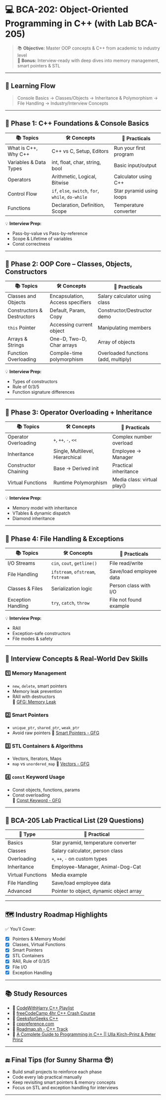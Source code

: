 # 💻 BCA-202: Object-Oriented Programming in C++ (with Lab BCA-205)

> 📚 **Objective:** Master OOP concepts & C++ from academic to industry level  
> 🎯 **Bonus:** Interview-ready with deep dives into memory management, smart pointers & STL

---

## 🧭 Learning Flow

> Console Basics → Classes/Objects → Inheritance & Polymorphism → File Handling → Industry/Interview Concepts

---

## 🔰 Phase 1: C++ Foundations & Console Basics

| 📚 Topics | 🛠 Concepts | 🧪 Practicals |
|----------|------------|---------------|
| What is C++, Why C++ | C++ vs C, Setup, Editors | Run your first program |
| Variables & Data Types | int, float, char, string, bool | Basic input/output |
| Operators | Arithmetic, Logical, Bitwise | Calculator using C++ |
| Control Flow | `if`, `else`, `switch`, `for`, `while`, `do-while` | Star pyramid using loops |
| Functions | Declaration, Definition, Scope | Temperature converter |

💡 **Interview Prep:**  
- Pass-by-value vs Pass-by-reference  
- Scope & Lifetime of variables  
- Const correctness

---

## 🧱 Phase 2: OOP Core – Classes, Objects, Constructors

| 📚 Topics | 🛠 Concepts | 🧪 Practicals |
|----------|------------|---------------|
| Classes and Objects | Encapsulation, Access specifiers | Salary calculator using class |
| Constructors & Destructors | Default, Param, Copy | Constructor/Destructor demo |
| `this` Pointer | Accessing current object | Manipulating members |
| Arrays & Strings | One-D, Two-D, Char arrays | Array of objects |
| Function Overloading | Compile-time polymorphism | Overloaded functions (add, multiply) |

💡 **Interview Prep:**  
- Types of constructors  
- Rule of 0/3/5  
- Function signature differences

---

## 🔄 Phase 3: Operator Overloading + Inheritance

| 📚 Topics | 🛠 Concepts | 🧪 Practicals |
|----------|------------|---------------|
| Operator Overloading | `+`, `++`, `-`, `<<` | Complex number overload |
| Inheritance | Single, Multilevel, Hierarchical | Employee → Manager |
| Constructor Chaining | Base → Derived init | Practical inheritance |
| Virtual Functions | Runtime Polymorphism | Media class: virtual play() |

💡 **Interview Prep:**  
- Memory model with inheritance  
- VTables & dynamic dispatch  
- Diamond inheritance

---

## 📂 Phase 4: File Handling & Exceptions

| 📚 Topics | 🛠 Concepts | 🧪 Practicals |
|----------|------------|---------------|
| I/O Streams | `cin`, `cout`, `getline()` | File read/write |
| File Handling | `ifstream`, `ofstream`, `fstream` | Save/load employee data |
| Classes & Files | Serialization logic | Person class with I/O |
| Exception Handling | `try`, `catch`, `throw` | File not found example |

💡 **Interview Prep:**  
- RAII  
- Exception-safe constructors  
- File modes & safety

---

## 🧠 Interview Concepts & Real-World Dev Skills

### 1️⃣ Memory Management
- `new`, `delete`, smart pointers
- Memory leak prevention
- RAII with destructors  
📘 [GFG: Memory Leak](https://www.geeksforgeeks.org/memory-leak-in-c-and-how-to-avoid-it/)

### 2️⃣ Smart Pointers
- `unique_ptr`, `shared_ptr`, `weak_ptr`
- Avoid raw pointers
📘 [Smart Pointers - GFG](https://www.geeksforgeeks.org/smart-pointers-in-cpp/)

### 3️⃣ STL Containers & Algorithms
- Vectors, Iterators, Maps
- `map` vs `unordered_map`
📘 [Vectors - GFG](https://www.geeksforgeeks.org/vector-in-cpp-stl/)

### 4️⃣ `const` Keyword Usage
- Const objects, functions, params
- Const overloading  
📘 [Const Keyword - GFG](https://www.geeksforgeeks.org/const-keyword-in-cpp/)

---

## 🧪 BCA-205 Lab Practical List (29 Questions)

| 🔧 Type | 🧪 Practical |
|--------|-------------|
| Basics | Star pyramid, temperature converter |
| Classes | Salary calculator, person class |
| Overloading | `+`, `++`, `-` on custom types |
| Inheritance | Employee-Manager, Animal-Dog-Cat |
| Virtual Functions | Media example |
| File Handling | Save/load employee data |
| Advanced | Pointer to object, dynamic object array |

---

## 🗺️ Industry Roadmap Highlights

✅ You’ll Cover:
- [x] Pointers & Memory Model  
- [x] Classes, Virtual Functions  
- [x] Smart Pointers  
- [x] STL Containers  
- [x] RAII, Rule of 0/3/5  
- [x] File I/O  
- [x] Exception Handling

---

## 📚 Study Resources

- 🎥 [CodeWithHarry C++ Playlist](https://www.youtube.com/playlist?list=PLu0W_9lII9agICnT8t4iYVSZ3eykIAOME)
- 🎥 [freeCodeCamp 4hr C++ Crash Course](https://www.youtube.com/watch?v=vLnPwxZdW4Y)
- 📘 [GeeksforGeeks C++](https://www.geeksforgeeks.org/c-plus-plus/)
- 📘 [cppreference.com](https://en.cppreference.com/)
- 🧠 [Roadmap.sh - C++ Track](https://roadmap.sh/cpp)
- 📖 [A Complete Guide to Programming in C++ || Ulla Kirch-Prinz & Peter Prinz](http://www.lmpt.univ-tours.fr/~volkov/C++.pdf)

---

## 🔚 Final Tips (for Sunny Sharma 😎)

- Build small projects to reinforce each phase  
- Code every lab practical manually  
- Keep revisiting smart pointers & memory concepts  
- Focus on STL and exception handling for interviews  

---


